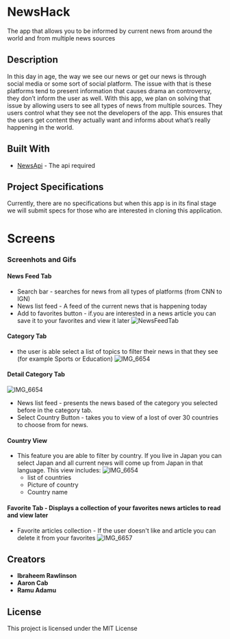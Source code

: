 # NewsHack

The app that allows you to be informed by current news from around the world and from multiple news sources

## Description

In this day in age, the way we see our news or get our news is through social media or some sort of social platform. The issue with that is these platforms tend to present information that causes drama an controversy, they don’t inform the user as well. With this app, we plan on solving that issue by allowing users to see all types of news from multiple sources. They users control what they see not the developers of the app. This ensures that the users get content they actually want and informs about what’s really happening in the world. 


## Built With

* [NewsApi](https://newsapi.org/) - The api required

## Project Specifications

Currently, there are no specifications but when this app is in its final stage we will submit specs for those who are interested in cloning this application.

# Screens
### Screenhots and Gifs
#### News Feed Tab
* Search bar - searches for news from all types of platforms (from CNN to IGN)
* News list feed - A feed of the current news that is happening today
* Add to favorites button - if.you are interested in a news article you can save it to your favorites and view it later 
![NewsFeedTab](https://user-images.githubusercontent.com/43886009/55336638-46f1db00-546b-11e9-9b6b-4593ed8089a1.png)
#### Category Tab 
- the user is able select a list of topics to filter their news in that they see (for example Sports or Education)
![IMG_6654](https://user-images.githubusercontent.com/43886009/56427544-49856a80-628a-11e9-8165-92436639f9de.jpeg)
#### Detail Category Tab
![IMG_6654](https://user-images.githubusercontent.com/43886009/56427576-67eb6600-628a-11e9-9060-7f5d58ed18fa.jpeg)
* News list feed - presents the news based of the category you selected before in the category tab.  
* Select Country Button - takes you to view of a lost of over 30 countries to choose from for news. 
#### Country View 
- This feature you are able to filter by country. If you live in Japan you can select Japan and all current news will come up from Japan in that language. This view includes: 
![IMG_6654](https://user-images.githubusercontent.com/43886009/56427642-9ec17c00-628a-11e9-8d6e-b691d5ad3b96.jpeg)
  * list of countries 
  * Picture of country 
  * Country name
#### Favorite Tab - Displays a collection of your favorites news articles to read and view later 
* Favorite articles collection - If the user doesn't like and article you can delete it from your favorites 
![IMG_6657](https://user-images.githubusercontent.com/43886009/56427814-2effc100-628b-11e9-8664-b2c9cfd68a11.jpeg)
## Creators

* **Ibraheem Rawlinson**
* **Aaron Cab**
* **Ramu Adamu**

## License

This project is licensed under the MIT License 
